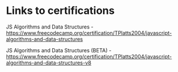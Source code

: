 # Links to certifications
JS Algorithms and Data Structures - https://www.freecodecamp.org/certification/TPlatts2004/javascript-algorithms-and-data-structures

JS Algorithms and Data Structures (BETA) - https://www.freecodecamp.org/certification/TPlatts2004/javascript-algorithms-and-data-structures-v8
